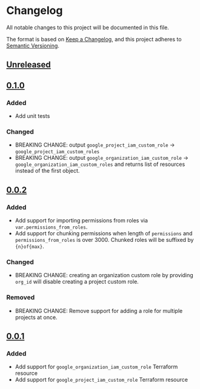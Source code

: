 # Changelog

All notable changes to this project will be documented in this file.

The format is based on [Keep a Changelog](https://keepachangelog.com/en/1.0.0/),
and this project adheres to [Semantic Versioning](https://semver.org/spec/v2.0.0.html).

## [Unreleased]

## [0.1.0]

### Added

- Add unit tests

### Changed

- BREAKING CHANGE: output `google_project_iam_custom_role` -> `google_project_iam_custom_roles`
- BREAKING CHANGE: output `google_organization_iam_custom_role` -> `google_organization_iam_custom_roles` and returns list of resources instead of the first object.

## [0.0.2]

### Added

- Add support for importing permissions from roles via `var.permissions_from_roles`.
- Add support for chunking permissions when length of `permissions` and `permissions_from_roles` is over 3000.
  Chunked roles will be suffixed by `{n}of{max}`.

### Changed

- BREAKING CHANGE: creating an organization custom role by providing `org_id` will disable creating a project custom role.

### Removed

- BREAKING CHANGE: Remove support for adding a role for multiple projects at once.

## [0.0.1]

### Added

- Add support for `google_organization_iam_custom_role` Terraform resource
- Add support for `google_project_iam_custom_role` Terraform resource

[unreleased]: https://github.com/mineiros-io/terraform-google-iam-custom-role/compare/v0.1.0...HEAD
[0.1.0]: https://github.com/mineiros-io/terraform-google-iam-custom-role/compare/v0.0.2...v0.1.0
[0.0.2]: https://github.com/mineiros-io/terraform-google-iam-custom-role/compare/v0.0.1...v0.0.2
[0.0.1]: https://github.com/mineiros-io/terraform-google-iam-custom-role/releases/tag/v0.0.1
